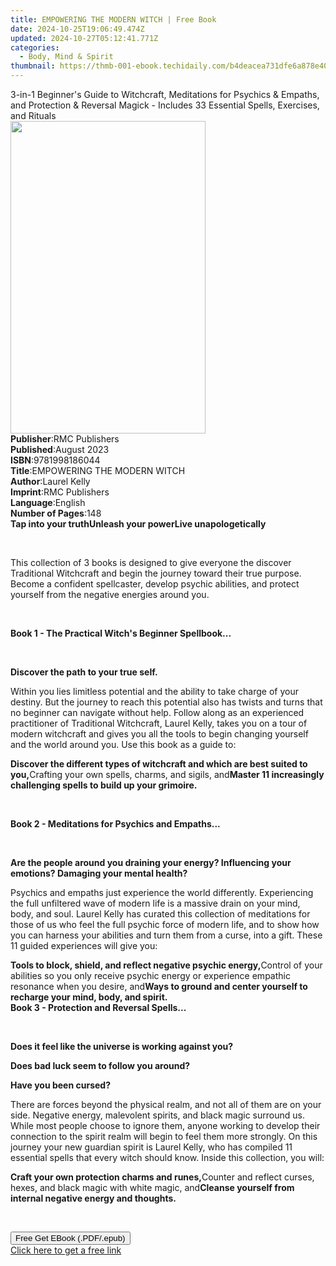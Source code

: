 ```yaml
---
title: EMPOWERING THE MODERN WITCH | Free Book
date: 2024-10-25T19:06:49.474Z
updated: 2024-10-27T05:12:41.771Z
categories:
  - Body, Mind & Spirit
thumbnail: https://thmb-001-ebook.techidaily.com/b4deacea731dfe6a878e4086e6467c72a0fb6760cb3bedbe69d9626f38a4c388.jpg
---
```

<main id="book-container">
  <div class="flex flex-col">
    <div class="book-brief flex-1 py-6 px-4 sm:p-6 md:py-10 md:px-8">
      <!-- brief-->
      <div class="book-brief-main">
        3-in-1 Beginner's Guide to Witchcraft, Meditations for Psychics &
        Empaths, and Protection & Reversal Magick - Includes 33 Essential
        Spells, Exercises, and Rituals
      </div>
    </div>
    <div
      class="book-meta-info flex-1 grid gap-4 col-start-1 col-end-3 row-start-1 sm:mb-6 sm:grid-cols-4 lg:gap-6 lg:col-start-2 lg:row-end-6 lg:row-span-6 lg:mb-0"
    >
      <div
        class="book-meta-info-left place-content-center mt-4 p-4 text-sm leading-6 col-start-2 col-span-2 dark:text-slate-400"
      >
        <img
          class="w-full h-500 object-cover rounded-lg sm:h-255 sm:col-span-2 lg:col-span-full"
          src="https://img-001-ebook.techidaily.com/6d673f17dd7838ee320c940a6bc8feb45f0bc83beeb7ca9677e79533451e70c9.jpg"
          alt=""
          width="312"
          height="500"
        />
      </div>
      <div
        class="book-meta-info-right mt-2 col-start-1 row-start-2 col-span-3 self-center"
      >
        <!-- meta data  -->
        <div class="flex flex-col px-4 md:px-8">
          <div class="flex-1">
            <strong>Publisher</strong>:<span class="px-2">RMC Publishers</span>
          </div>
          <div class="flex-1">
            <strong>Published</strong>:<span class="px-2">August 2023</span>
          </div>
          <div class="flex-1">
            <strong>ISBN</strong>:<span class="px-2">9781998186044</span>
          </div>
          <div class="flex-1">
            <strong>Title</strong>:<span class="px-2"
              >EMPOWERING THE MODERN WITCH</span
            >
          </div>
          <div class="flex-1">
            <strong>Author</strong>:<span class="px-2">Laurel Kelly</span>
          </div>
          <div class="flex-1">
            <strong>Imprint</strong>:<span class="px-2">RMC Publishers</span>
          </div>
          <div class="flex-1">
            <strong>Language</strong>:<span class="px-2">English</span>
          </div>
          <div class="flex-1">
            <strong>Number of Pages</strong>:<span class="px-2">148</span>
          </div>
        </div>
      </div>
    </div>
    <div class="book-description flex-1 py-6 px-4 sm:p-6 md:py-10 md:px-8">
      <div class="book-description-main">
        <div accordion-content="" id="description">
          <strong>Tap into your truth</strong><strong>Unleash your power</strong
          ><strong>Live unapologetically</strong>
          <p><br /></p>
          <p>
            This collection of 3 books is designed to give everyone the discover
            Traditional Witchcraft and begin the journey toward their true
            purpose. Become a confident spellcaster, develop psychic abilities,
            and protect yourself from the negative energies around you.
          </p>
          <p><br /></p>
          <strong>Book 1 - The Practical Witch's Beginner Spellbook...</strong>
          <p><br /></p>
          <p><strong>Discover the path to your true self.</strong></p>
          <p>
            Within you lies limitless potential and the ability to take charge
            of your destiny. But the journey to reach this potential also has
            twists and turns that no beginner can navigate without help. Follow
            along as an experienced practitioner of Traditional Witchcraft,
            Laurel Kelly, takes you on a tour of modern witchcraft and gives you
            all the tools to begin changing yourself and the world around you.
            Use this book as a guide to:
          </p>
          <strong
            >Discover the different types of witchcraft and which are best
            suited to you,</strong
          >Crafting your own spells, charms, and sigils, and<strong
            >Master 11 increasingly challenging spells to build up your
            grimoire.</strong
          >
          <p><br /></p>
          <strong>Book 2 - Meditations for Psychics and Empaths...</strong>
          <p><br /></p>
          <p>
            <strong
              >Are the people around you draining your energy? Influencing your
              emotions? Damaging your mental health?</strong
            >
          </p>
          <p>
            Psychics and empaths just experience the world differently.
            Experiencing the full unfiltered wave of modern life is a massive
            drain on your mind, body, and soul. Laurel Kelly has curated this
            collection of meditations for those of us who feel the full psychic
            force of modern life, and to show how you can harness your abilities
            and turn them from a curse, into a gift. These 11 guided experiences
            will give you:
          </p>
          <strong
            >Tools to block, shield, and reflect negative psychic
            energy,</strong
          >Control of your abilities so you only receive psychic energy or
          experience empathic resonance when you desire, and<strong
            >Ways to ground and center yourself to recharge your mind, body, and
            spirit.</strong
          ><strong><br /></strong
          ><strong>Book 3 - Protection and Reversal Spells...</strong>
          <p><br /></p>
          <p>
            <strong
              >Does it feel like the universe is working against you?</strong
            >
          </p>
          <p><strong>Does bad luck seem to follow you around?</strong></p>
          <p><strong>Have you been cursed?</strong></p>
          <p>
            There are forces beyond the physical realm, and not all of them are
            on your side. Negative energy, malevolent spirits, and black magic
            surround us. While most people choose to ignore them, anyone working
            to develop their connection to the spirit realm will begin to feel
            them more strongly. On this journey your new guardian spirit is
            Laurel Kelly, who has compiled 11 essential spells that every witch
            should know. Inside this collection, you will:
          </p>
          <strong>Craft your own protection charms and runes,</strong>Counter
          and reflect curses, hexes, and black magic with white magic,
          and<strong
            >Cleanse yourself from internal negative energy and
            thoughts.</strong
          >
          <p><br /></p>
        </div>
        <div class="accordion-fader"></div>
      </div>
    </div>
    <div class="book-excerpts flex-1 py-6 px-4 sm:p-6 md:py-10 md:px-8"></div>
    <div
      class="book-about-author flex-1 py-6 px-4 sm:p-6 md:py-10 md:px-8"
    ></div>
    <div class="book-free-get flex-1 py-6 px-4 sm:p-6 md:py-10 md:px-8">
      <button
        id="btn-free-get"
        class="bg-blue-500 hover:bg-blue-700 text-white font-bold py-2 px-4 rounded"
      >
        Free Get EBook (.PDF/.epub)
      </button>
      <div id="countdown-display" class="px-2 text-lg mt-2"></div>
      <a
        id="free-link"
        class="hidden bg-blue-500 hover:bg-blue-700 text-white font-bold py-2 px-4 rounded"
        href="https://www.ebooks.com/en-us/book/211253758/empowering-the-modern-witch/laurel-kelly/"
        target="_blank"
        >Click here to get a free link</a
      >
    </div>
    <script>
      let countdownTime = 0;
      let countdownInterval = null;
      document
        .getElementById('btn-free-get')
        .addEventListener('click', startCountdown);
      function startCountdown() {
        countdownTime = new Date().getTime() + 60000 * 3;
        countdownInterval = setInterval(updateCountdown, 1000);
        document.getElementById('btn-free-get').disabled = true;
        document
          .getElementById('btn-free-get')
          .classList.add('bg-gray-500', 'cursor-not-allowed');
      }
      function updateCountdown() {
        let currentTime = new Date().getTime();
        let timeLeft = countdownTime - currentTime;
        let secondsLeft = Math.floor(timeLeft / 1000);
        document.getElementById('countdown-display').innerHTML =
          `Remaining time: ${secondsLeft} seconds.`;
        if (secondsLeft <= 0) {
          clearInterval(countdownInterval);
          document.getElementById('btn-free-get').classList.add('hidden');
          document.getElementById('free-link').classList.remove('hidden');
          document.getElementById('countdown-display').innerHTML = '';
        }
      }
    </script>
  </div>
</main>

<ins class="adsbygoogle"
      style="display:block"
      data-ad-client="ca-pub-7571918770474297"
      data-ad-slot="8358498916"
      data-ad-format="auto"
      data-full-width-responsive="true"></ins>
    